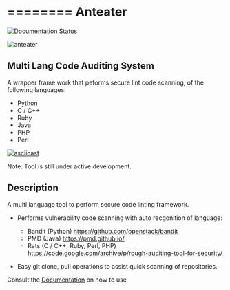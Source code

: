 ========
Anteater
========

[![Documentation Status](https://readthedocs.org/projects/anteater/badge/?version=latest)](http://anteater.readthedocs.io/en/latest/?badge=latest)

![anteater](http://i.imgur.com/BPvV3Gz.png)

Multi Lang Code Auditing System
-------------------------------

A wrapper frame work that peforms secure lint code scanning, of the following languages:

* Python
* C / C++
* Ruby
* Java
* PHP
* Perl

[![asciicast](https://asciinema.org/a/73c6c2clre155ph99ouhzejj1.png)](https://asciinema.org/a/73c6c2clre155ph99ouhzejj1)

Note: Tool is still under active development.

Description
-----------

A multi language tool to perform secure code linting framework.

* Performs vulnerability code scanning with auto recgonition of language:
    * Bandit (Python) https://github.com/openstack/bandit
    * PMD (Java) https://pmd.github.io/
    * Rats (C / C++, Ruby, Perl, PHP) https://code.google.com/archive/p/rough-auditing-tool-for-security/

* Easy git clone, pull operations to assist quick scanning of repositories.

Consult the [Documentation](http://anteater.readthedocs.io/en/latest/) on how to use
